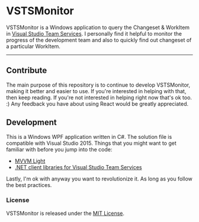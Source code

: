 VSTSMonitor
===========

VSTSMonitor is a Windows application to query the Changeset & WorkItem in [Visual Studio Team Services](https://www.visualstudio.com/en-us/products/visual-studio-team-services-vs.aspx). I personally find it helpful to monitor the progress of the development team and also to quickly find out changeset of a particular WorkItem.

----------




Contribute
-------------

The main purpose of this repository is to continue to develop VSTSMonitor, making it better and easier to use. If you're interested in helping with that, then keep reading. If you're not interested in helping right now that's ok too. :) Any feedback you have about using React would be greatly appreciated.




Development
----------------
This is a Windows WPF application written in C#. The solution file is compatible with Visual Studio 2015.
Things that you might want to get familiar with before you jump into the code:

 - [MVVM Light](http://www.mvvmlight.net/)
 - [.NET client libraries for Visual Studio Team Services ](https://www.visualstudio.com/en-us/integrate/get-started/client-libraries/samples)

Lastly, I'm ok with anyway you want to revolutionize it. As long as you follow the best practices.




### License
VSTSMonitor is released under the [MIT License](https://opensource.org/licenses/MIT).
